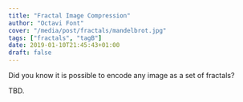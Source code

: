 ```yaml
---
title: "Fractal Image Compression"
author: "Octavi Font"
cover: "/media/post/fractals/mandelbrot.jpg"
tags: ["fractals", "tagB"]
date: 2019-01-10T21:45:43+01:00
draft: false
---
```


Did you know it is possible to encode any image as a set of fractals?

<!--more-->

TBD.
